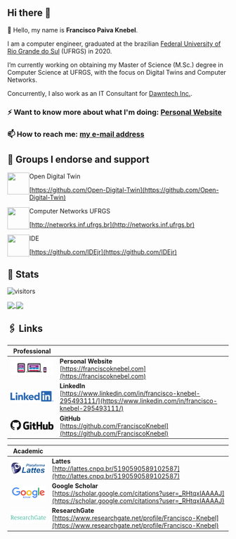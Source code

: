## Hi there 👋

💬 Hello, my name is **Francisco Paiva Knebel**.

I am a computer engineer, graduated at the brazilian [Federal University of Rio Grande do Sul](https://ufrgs.br) (UFRGS) in 2020.

I’m currently working on obtaining my Master of Science (M.Sc.) degree in Computer Science at UFRGS, with the focus on Digital Twins and Computer Networks.

Concurrently, I also work as an IT Consultant for [Dawntech Inc.](https://dawntech.dev/).

### ⚡ Want to know more about what I'm doing: [Personal Website](https://franciscoknebel.com)

### 📫 How to reach me: <a href="mailto:franciscopaivaknebel@gmail.com">my e-mail address</a>

## 👯 Groups I endorse and support

<img width="50" height="50" align="left" src="https://avatars.githubusercontent.com/u/64329177?s=50&v=4">
Open Digital Twin

[https://github.com/Open-Digital-Twin](https://github.com/Open-Digital-Twin)

<img width="50" height="50" align="left" src="https://avatars.githubusercontent.com/u/3741590?s=50&v=4">
Computer Networks UFRGS

[http://networks.inf.ufrgs.br](http://networks.inf.ufrgs.br)

<img width="50" height="50" align="left" src="https://avatars.githubusercontent.com/u/17241356?s=200&v=4">
IDE

[https://github.com/IDEjr](https://github.com/IDEjr)

## 🧮 Stats

![visitors](https://visitor-badge.glitch.me/badge?page_id=franciscoknebel.visitor-badge)

<a href="https://github.com/anuraghazra/github-readme-stats">
  <img align="center" src="https://github-readme-stats.vercel.app/api?username=franciscoknebel&show_icons=true&theme=dracula&count_private=true&line_height=20" />
</a>
<a href="https://github.com/anuraghazra/convoychat">
  <img align="center" src="https://github-readme-stats.vercel.app/api/top-langs/?username=franciscoknebel&theme=dracula&layout=compact&langs_count=8&count_private=true&hide=SystemVerilog,VHDL" />
</a>

## 🖇 Links

| Professional | |
| --- | --- |
| [![Website](static/website.png)](https://franciscoknebel.com) | **Personal Website** <br> [https://franciscoknebel.com](https://franciscoknebel.com) |
| [![LinkedIn](static/linkedin.png)](https://www.linkedin.com/in/francisco-knebel-295493111/) | **LinkedIn** <br> [https://www.linkedin.com/in/francisco-knebel-295493111/](https://www.linkedin.com/in/francisco-knebel-295493111/) |
| [![GitHub](static/github.png)](https://github.com/FranciscoKnebel) | **GitHub** <br> [https://github.com/FranciscoKnebel](https://github.com/FranciscoKnebel) |

| Academic | |
| --- | --- |
| [![Lattes](static/lattes.png)](http://lattes.cnpq.br/5190590589102587) | **Lattes** <br> [http://lattes.cnpq.br/5190590589102587](http://lattes.cnpq.br/5190590589102587) |
| [![Google Scholar](static/scholar.png)](https://scholar.google.com/citations?user=_RHtqxIAAAAJ) | **Google Scholar** <br> [https://scholar.google.com/citations?user=_RHtqxIAAAAJ](https://scholar.google.com/citations?user=_RHtqxIAAAAJ) |
| [![ResearchGate](static/researchgate.png)](https://www.researchgate.net/profile/Francisco-Knebel) | **ResearchGate** <br> [https://www.researchgate.net/profile/Francisco-Knebel](https://www.researchgate.net/profile/Francisco-Knebel) |
